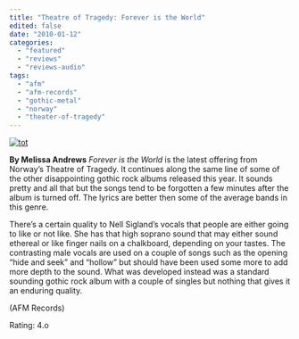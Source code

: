 ```yaml
---
title: "Theatre of Tragedy: Forever is the World"
edited: false
date: "2010-01-12"
categories:
  - "featured"
  - "reviews"
  - "reviews-audio"
tags:
  - "afm"
  - "afm-records"
  - "gothic-metal"
  - "norway"
  - "theater-of-tragedy"
---
```


[![tot](http://www.hellbound.ca/wp-content/uploads/2010/01/tot-300x279.jpg "tot")](http://www.hellbound.ca/wp-content/uploads/2010/01/tot.jpg)

**By Melissa Andrews** _Forever is the World_ is the latest offering from Norway’s Theatre of Tragedy. It continues along the same line of some of the other disappointing gothic rock albums released this year. It sounds pretty and all that but the songs tend to be forgotten a few minutes after the album is turned off. The lyrics are better then some of the average bands in this genre.

There’s a certain quality to Nell Sigland’s vocals that people are either going to like or not like. She has that high soprano sound that may either sound ethereal or like finger nails on a chalkboard, depending on your tastes. The contrasting male vocals are used on a couple of songs such as the opening “hide and seek” and “hollow” but should have been used some more to add more depth to the sound. What was developed instead was a standard sounding gothic rock album with a couple of singles but nothing that gives it an enduring quality.

(AFM Records)

Rating: 4.o
